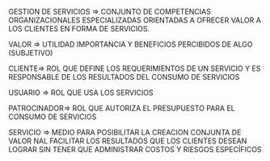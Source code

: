 
GESTION DE SERVICIOS => CONJUNTO DE COMPETENCIAS ORGANIZACIONALES ESPECIALIZADAS ORIENTADAS A OFRECER VALOR A LOS CLIENTES EN FORMA DE SERVICIOS.

VALOR => UTILIDAD IMPORTANCIA Y BENEFICIOS PERCIBIDOS DE ALGO (SUBJETIVO)

CLIENTE=> ROL QUE DEFINE LOS REQUERIMIENTOS DE UN SERVICIO Y ES RESPONSABLE DE LOS RESULTADOS DEL CONSUMO DE SERVICIOS

USUARIO => ROL QUE USA LOS SERVICIOS

PATROCINADOR=> ROL QUE AUTORIZA EL PRESUPUESTO PARA EL CONSUMO DE SERVICIOS

SERVICIO => MEDIO PARA POSIBILITAR LA CREACION CONJUNTA DE VALOR NAL FACILITAR LOS RESULTADOS QUE LOS CLIENTES DESEAN LOGRAR SIN TENER QUE ADMINISTRAR COSTOS Y RIESGOS ESPECÍFICOS